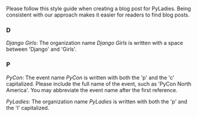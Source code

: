 Please follow this style guide when creating a blog post for PyLadies. Being consistent with our approach makes it easier for readers to find blog posts.

### D

*Django Girls*: The organization name *Django Girls* is written with a space between 'Django' and 'Girls'.

### P

*PyCon*: The event name *PyCon* is written with both the 'p' and the 'c' capitalized. Please include the full name of the event, such as 'PyCon North America'. You may abbreviate the event name after the first reference.

*PyLadies*: The organization name *PyLadies* is written with both the 'p' and the 'l' capitalized.
